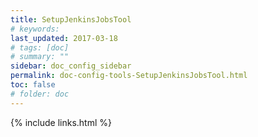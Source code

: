 ```yaml
---
title: SetupJenkinsJobsTool
# keywords:
last_updated: 2017-03-18
# tags: [doc]
# summary: ""
sidebar: doc_config_sidebar
permalink: doc-config-tools-SetupJenkinsJobsTool.html
toc: false
# folder: doc
---
```


{% include links.html %}
 